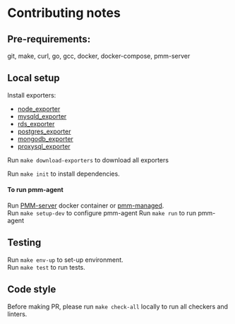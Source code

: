 # Contributing notes

## Pre-requirements: 
git, make, curl, go, gcc, docker, docker-compose, pmm-server

## Local setup  
Install exporters: 
* [node_exporter](https://github.com/percona/node_exporter)
* [mysqld_exporter](https://github.com/percona/mysqld_exporter)
* [rds_exporter](https://github.com/percona/rds_exporter)
* [postgres_exporter](https://github.com/percona/postgres_exporter)
* [mongodb_exporter](https://github.com/percona/mongodb_exporter)
* [proxysql_exporter](https://github.com/percona/proxysql_exporter)

Run `make download-exporters` to download all exporters

Run `make init` to install dependencies.

#### To run pmm-agent
Run [PMM-server](https://github.com/percona/pmm) docker container or [pmm-managed](https://github.com/percona/pmm-managed).  
Run `make setup-dev` to configure pmm-agent
Run `make run` to run pmm-agent
 

## Testing
Run `make env-up` to set-up environment.    
Run `make test` to run tests. 

## Code style
Before making PR, please run `make check-all` locally to run all checkers and linters.
